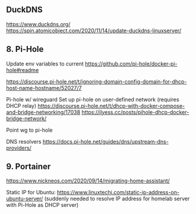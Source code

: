 ## DuckDNS
https://www.duckdns.org/
https://spin.atomicobject.com/2020/11/14/update-duckdns-linuxserver/

## 8. Pi-Hole

Update env variables to current
https://github.com/pi-hole/docker-pi-hole#readme

https://discourse.pi-hole.net/t/ignoring-domain-config-domain-for-dhcp-host-name-hostname/52027/7

Pi-hole w/ wireguard
Set up pi-hole on user-defined network (requires DHCP relay)
https://discourse.pi-hole.net/t/dhcp-with-docker-compose-and-bridge-networking/17038
https://ilyess.cc/posts/pihole-dhcp-docker-bridge-network/

Point wg to pi-hole

DNS resolvers
https://docs.pi-hole.net/guides/dns/upstream-dns-providers/

## 9. Portainer

https://www.nickneos.com/2020/09/14/migrating-home-assistant/

Static IP for Ubuntu: https://www.linuxtechi.com/static-ip-address-on-ubuntu-server/ (suddenly needed to resolve IP address for homelab server with Pi-Hole as DHCP server)